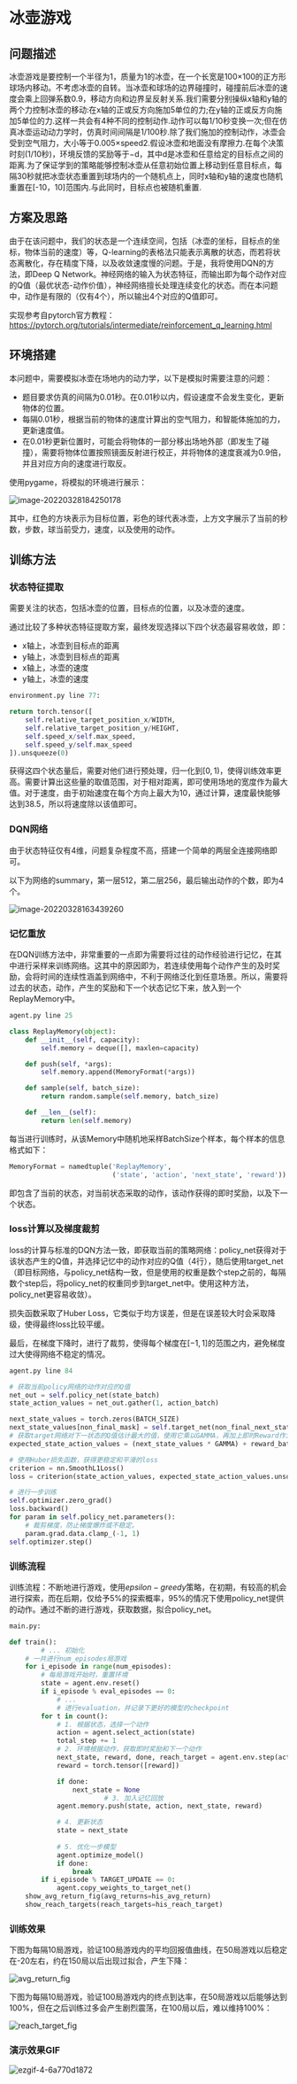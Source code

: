# 冰壶游戏

## 问题描述

​		冰壶游戏是要控制一个半径为1，质量为1的冰壶，在一个长宽是100×100的正方形球场内移动。不考虑冰壶的自转。当冰壶和球场的边界碰撞时，碰撞前后冰壶的速度会乘上回弹系数0.9，移动方向和边界呈反射关系.我们需要分别操纵x轴和y轴的两个力控制冰壶的移动:在x轴的正或反方向施加5单位的力;在y轴的正或反方向施加5单位的力.这样一共会有4种不同的控制动作.动作可以每1/10秒变换一次;但在仿真冰壶运动动力学时，仿真时间间隔是1/100秒.除了我们施加的控制动作，冰壶会受到空气阻力，大小等于0.005×speed2.假设冰壶和地面没有摩擦力.在每个决策时刻(1/10秒)，环境反馈的奖励等于−d，其中d是冰壶和任意给定的目标点之间的距离.为了保证学到的策略能够控制冰壶从任意初始位置上移动到任意目标点，每隔30秒就把冰壶状态重置到球场内的一个随机点上，同时x轴和y轴的速度也随机重置在[-10，10]范围内.与此同时，目标点也被随机重置.

## 方案及思路

由于在该问题中，我们的状态是一个连续空间，包括（冰壶的坐标，目标点的坐标，物体当前的速度）等，Q-learning的表格法只能表示离散的状态，而若将状态离散化，存在精度下降，以及收敛速度慢的问题。于是，我将使用DQN的方法，即Deep Q Network。神经网络的输入为状态特征，而输出即为每个动作对应的Q值（最优状态-动作价值），神经网络擅长处理连续变化的状态。而在本问题中，动作是有限的（仅有4个），所以输出4个对应的Q值即可。

实现参考自pytorch官方教程：https://pytorch.org/tutorials/intermediate/reinforcement_q_learning.html

## 环境搭建

本问题中，需要模拟冰壶在场地内的动力学，以下是模拟时需要注意的问题：

- 题目要求仿真的间隔为0.01秒。在0.01秒以内，假设速度不会发生变化，更新物体的位置。
- 每隔0.01秒，根据当前的物体的速度计算出的空气阻力，和智能体施加的力，更新速度值。
- 在0.01秒更新位置时，可能会将物体的一部分移出场地外部（即发生了碰撞），需要将物体位置按照镜面反射进行校正，并将物体的速度衰减为0.9倍，并且对应方向的速度进行取反。

使用pygame，将模拟的环境进行展示：

![image-20220328184250178](./imgs/snap.png)

其中，红色的方块表示为目标位置，彩色的球代表冰壶，上方文字展示了当前的秒数，步数，球当前受力，速度，以及使用的动作。

## 训练方法

### 状态特征提取

需要关注的状态，包括冰壶的位置，目标点的位置，以及冰壶的速度。

通过比较了多种状态特征提取方案，最终发现选择以下四个状态最容易收敛，即：

- x轴上，冰壶到目标点的距离
- y轴上，冰壶到目标点的距离
- x轴上，冰壶的速度
- y轴上，冰壶的速度

```python
environment.py line 77:

return torch.tensor([
    self.relative_target_position_x/WIDTH,
    self.relative_target_position_y/HEIGHT,
    self.speed_x/self.max_speed,
    self.speed_y/self.max_speed
]).unsqueeze(0)
```

获得这四个状态量后，需要对他们进行预处理，归一化到$[0, 1)$，使得训练效率更高。需要计算出这些量的取值范围，对于相对距离，即可使用场地的宽度作为最大值。对于速度，由于初始速度在每个方向上最大为10，通过计算，速度最快能够达到38.5，所以将速度除以该值即可。

### DQN网络

由于状态特征仅有4维，问题复杂程度不高，搭建一个简单的两层全连接网络即可。

以下为网络的summary，第一层512，第二层256，最后输出动作的个数，即为4个。

![image-20220328163439260](./imgs/summary.png)

### 记忆重放

在DQN训练方法中，非常重要的一点即为需要将过往的动作经验进行记忆，在其中进行采样来训练网络。这其中的原因即为，若连续使用每个动作产生的及时奖励，会将时间的连续性涵盖到网络中，不利于网络泛化到任意场景。所以，需要将过去的状态，动作，产生的奖励和下一个状态记忆下来，放入到一个ReplayMemory中。

```python
agent.py line 25

class ReplayMemory(object):
    def __init__(self, capacity):
        self.memory = deque([], maxlen=capacity)

    def push(self, *args):
        self.memory.append(MemoryFormat(*args))

    def sample(self, batch_size):
        return random.sample(self.memory, batch_size)

    def __len__(self):
        return len(self.memory)
```

每当进行训练时，从该Memory中随机地采样BatchSize个样本，每个样本的信息格式如下：

```python
MemoryFormat = namedtuple('ReplayMemory',
                          ('state', 'action', 'next_state', 'reward'))
```

即包含了当前的状态，对当前状态采取的动作，该动作获得的即时奖励，以及下一个状态。



### loss计算以及梯度裁剪

loss的计算与标准的DQN方法一致，即获取当前的策略网络：policy_net获得对于该状态产生的Q值，并选择记忆中的动作对应的Q值（4行），随后使用target_net（即目标网络，与policy_net结构一致，但是使用的权重是数个step之前的，每隔数个step后，将policy_net的权重同步到target_net中。使用这种方法，policy_net更容易收敛）。

损失函数采取了Huber Loss，它类似于均方误差，但是在误差较大时会采取降级，使得最终loss比较平缓。

最后，在梯度下降时，进行了裁剪，使得每个梯度在$[-1, 1]$的范围之内，避免梯度过大使得网络不稳定的情况。

```python
agent.py line 84

# 获取当前policy网络的动作对应的Q值
net_out = self.policy_net(state_batch)
state_action_values = net_out.gather(1, action_batch)

next_state_values = torch.zeros(BATCH_SIZE)
next_state_values[non_final_mask] = self.target_net(non_final_next_states).max(1)[0].detach()
# 获取target网络对下一状态的Q值估计最大的值，使用它乘以GAMMA，再加上即时Reward作为单步回报的估计值
expected_state_action_values = (next_state_values * GAMMA) + reward_batch

# 使用Huber损失函数，获得更稳定和平滑的loss
criterion = nn.SmoothL1Loss()
loss = criterion(state_action_values, expected_state_action_values.unsqueeze(1))

# 进行一步训练
self.optimizer.zero_grad()
loss.backward()
for param in self.policy_net.parameters():
    # 裁剪梯度，防止梯度爆炸或不稳定。
    param.grad.data.clamp_(-1, 1)
self.optimizer.step()
```

### 训练流程

训练流程：不断地进行游戏，使用$epsilon-greedy$策略，在初期，有较高的机会进行探索，而在后期，仅给予5%的探索概率，95%的情况下使用policy_net提供的动作。通过不断的进行游戏，获取数据，拟合policy_net。

```python
main.py:

def train():
		# ... 初始化
    # 一共进行num_episodes局游戏
    for i_episode in range(num_episodes):
      	# 每局游戏开始时，重置环境
        state = agent.env.reset()
        if i_episode % eval_episodes == 0:
          	# ...
            # 进行evaluation，并记录下更好的模型的checkpoint
        for t in count():
          	# 1. 根据状态，选择一个动作
            action = agent.select_action(state)
            total_step += 1
            # 2. 环境根据动作，获取即时奖励和下一个动作
            next_state, reward, done, reach_target = agent.env.step(action.item())
            reward = torch.tensor([reward])

            if done:
                next_state = None
						# 3. 加入记忆回放
            agent.memory.push(state, action, next_state, reward)

            # 4. 更新状态
            state = next_state
            
            # 5. 优化一步模型
            agent.optimize_model()
            if done:
                break
        if i_episode % TARGET_UPDATE == 0:
            agent.copy_weights_to_target_net()
    show_avg_return_fig(avg_returns=his_avg_return)
    show_reach_targets(reach_targets=his_reach_target)
```



### 训练效果

下图为每隔10局游戏，验证100局游戏内的平均回报值曲线，在50局游戏以后稳定在-20左右，约在150局以后出现过拟合，产生下降：

![avg_return_fig](./imgs/avg_return_fig.png)

下图为每隔10局游戏，验证100局游戏内的终点到达率，在50局游戏以后能够达到100%，但在之后训练过多会产生剧烈震荡，在100局以后，难以维持100%：

![reach_target_fig](./imgs/reach_target_fig.png)



### 演示效果GIF

![ezgif-4-6a770d1872](./imgs/ezgif-4-6a770d1872.gif)